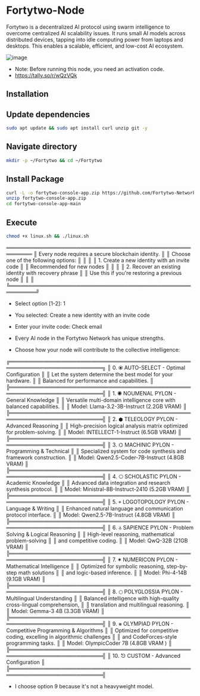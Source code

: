 # Fortytwo-Node
Fortytwo is a decentralized AI protocol using swarm intelligence to overcome centralized AI scalability issues. It runs small AI models across distributed devices, tapping into idle computing power from laptops and desktops. This enables a scalable, efficient, and low-cost AI ecosystem.

![image](https://github.com/user-attachments/assets/ab96dfc1-c658-4b7c-b7be-ecb1181df5e9)

- Note: Before running this node, you need an activation code.
- https://tally.so/r/wQzVQk

## Installation

## Update dependencies 
```bash
sudo apt update && sudo apt install curl unzip git -y
```

## Navigate directory
```bash
mkdir -p ~/Fortytwo && cd ~/Fortytwo
```

## Install Package
```bash
curl -L -o fortytwo-console-app.zip https://github.com/Fortytwo-Network/fortytwo-console-app/archive/refs/heads/main.zip
unzip fortytwo-console-app.zip
cd fortytwo-console-app-main
```

## Execute
```bash
chmod +x linux.sh && ./linux.sh
```

 ═════════════════════════════════════════════════════════
║  Every node requires a secure blockchain identity.      ║
║  Choose one of the following options:                   ║
║                                                         ║
║  1. Create a new identity with an invite code           ║
║     Recommended for new nodes                           ║
║                                                         ║
║  2. Recover an existing identity with recovery phrase   ║
║     Use this if you're restoring a previous node        ║
║                                                         ║
╚═════════════════════════════════════════════════════════╝

- Select option [1-2]: 1

- You selected: Create a new identity with an invite code
- Enter your invite code: Check email


- Every AI node in the Fortytwo Network has unique strengths.
- Choose how your node will contribute to the collective intelligence:



╔═══════════════════════════════════════════════════════════════════════════╗
║ 0. ⦿  AUTO-SELECT - Optimal Configuration                                 ║
║    Let the system determine the best model for your hardware.             ║
║    Balanced for performance and capabilities.                             ║
╠═══════════════════════════════════════════════════════════════════════════╣
║ 1. ◉  NOUMENAL PYLON - General Knowledge                                  ║
║    Versatile multi-domain intelligence core with balanced capabilities.   ║
║    Model: Llama-3.2-3B-Instruct (2.2GB VRAM)                              ║
╠═══════════════════════════════════════════════════════════════════════════╣
║ 2. ⬢  TELEOLOGY PYLON - Advanced Reasoning                                ║
║    High-precision logical analysis matrix optimized for problem-solving.  ║
║    Model: INTELLECT-1-Instruct (6.5GB VRAM)                               ║
╠═══════════════════════════════════════════════════════════════════════════╣
║ 3. ⌬  MACHINIC PYLON - Programming & Technical                            ║
║    Specialized system for code synthesis and framework construction.      ║
║    Model: Qwen2.5-Coder-7B-Instruct (4.8GB VRAM)                          ║
╠═══════════════════════════════════════════════════════════════════════════╣
║ 4. ⎔  SCHOLASTIC PYLON - Academic Knowledge                               ║
║    Advanced data integration and research synthesis protocol.             ║
║    Model: Ministral-8B-Instruct-2410 (5.2GB VRAM)                         ║
╠═══════════════════════════════════════════════════════════════════════════╣
║ 5. ⌖  LOGOTOPOLOGY PYLON - Language & Writing                             ║
║    Enhanced natural language and communication protocol interface.        ║
║    Model: Qwen2.5-7B-Instruct (4.8GB VRAM)                                ║
╠═══════════════════════════════════════════════════════════════════════════╣
║ 6. ⏃  SAPIENCE PYLON - Problem Solving & Logical Reasoning                ║
║    High-level reasoning, mathematical problem-solving                     ║
║         and competitive coding.                                           ║
║    Model: QwQ-32B (21GB VRAM)                                             ║
╠═══════════════════════════════════════════════════════════════════════════╣
║ 7. ✶   NUMERICON PYLON - Mathematical Intelligence                        ║
║    Optimized for symbolic reasoning, step-by-step math solutions          ║
║         and logic-based inference.                                        ║
║    Model: Phi-4-14B (9.1GB VRAM)                                          ║
╠═══════════════════════════════════════════════════════════════════════════╣
║ 8. ⬡   POLYGLOSSIA PYLON - Multilingual Understanding                     ║
║    Balanced intelligence with high-quality cross-lingual comprehension,   ║
║         translation and multilingual reasoning.                           ║
║    Model: Gemma-3 4B (3.3GB VRAM)                                         ║
╠═══════════════════════════════════════════════════════════════════════════╣
║ 9. ⨳  OLYMPIAD PYLON - Competitive Programming & Algorithms               ║
║    Optimized for competitive coding, excelling in algorithmic challenges  ║
║          and CodeForces-style programming tasks.                          ║
║    Model: OlympicCoder 7B (4.8GB VRAM )                                   ║
╠═══════════════════════════════════════════════════════════════════════════╣
║ 10. ⎋  CUSTOM - Advanced Configuration                                    ║
╠═══════════════════════════════════════════════════════════════════════════╣

- I choose option 9 because it's not a heavyweight model.

